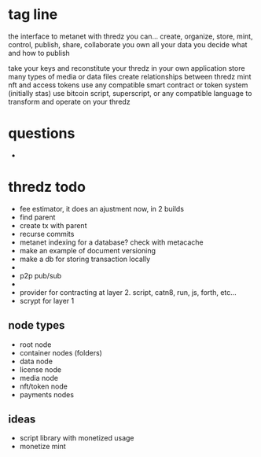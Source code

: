 # tag line
the interface to metanet
with thredz you can...
create, organize, store, mint, control, publish, share, collaborate
you own all your data
you decide what and how to publish

take your keys and reconstitute your thredz in your own application
store many types of media or data files
create relationships between thredz
mint nft and access tokens
use any compatible smart contract or token system (initially stas)
use bitcoin script, superscript, or any compatible language to transform and operate on your thredz

# questions
* 

# thredz todo
* fee estimator, it does an ajustment now, in 2 builds
* find parent
* create tx with parent
* recurse commits
* metanet indexing for a database? check with metacache
* make an example of document versioning
* make a db for storing transaction locally
*
* p2p pub/sub
* 
* provider for contracting at layer 2. script, catn8, run, js, forth, etc...
* scrypt for layer 1

## node types
* root node
* container nodes (folders)
* data node
* license node
* media node
* nft/token node
* payments nodes

## ideas
* script library with monetized usage
* monetize mint
